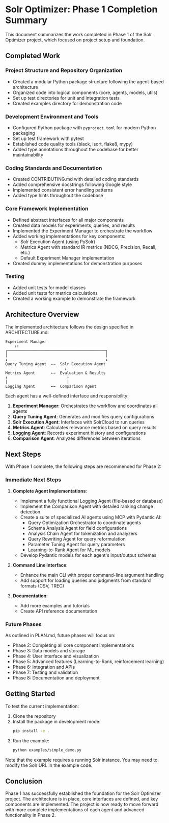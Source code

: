 # Solr Optimizer: Phase 1 Completion Summary

This document summarizes the work completed in Phase 1 of the Solr Optimizer project, which focused on project setup and foundation.

## Completed Work

### Project Structure and Repository Organization

- Created a modular Python package structure following the agent-based architecture
- Organized code into logical components (core, agents, models, utils)
- Set up test directories for unit and integration tests
- Created examples directory for demonstration code

### Development Environment and Tools

- Configured Python package with `pyproject.toml` for modern Python packaging
- Set up test framework with pytest
- Established code quality tools (black, isort, flake8, mypy)
- Added type annotations throughout the codebase for better maintainability

### Coding Standards and Documentation

- Created CONTRIBUTING.md with detailed coding standards
- Added comprehensive docstrings following Google style
- Implemented consistent error handling patterns
- Added type hints throughout the codebase

### Core Framework Implementation

- Defined abstract interfaces for all major components
- Created data models for experiments, queries, and results
- Implemented the Experiment Manager to orchestrate the workflow
- Added working implementations for key components:
  - Solr Execution Agent (using PySolr)
  - Metrics Agent with standard IR metrics (NDCG, Precision, Recall, etc.)
  - Default Experiment Manager implementation
- Created dummy implementations for demonstration purposes

### Testing

- Added unit tests for model classes
- Added unit tests for metrics calculations
- Created a working example to demonstrate the framework

## Architecture Overview

The implemented architecture follows the design specified in ARCHITECTURE.md:

```
Experiment Manager
    ↓↑
┌───────────────────────────────────────────┐
│                                           │
↓                                           ↓
Query Tuning Agent  ←→  Solr Execution Agent
                          ↓
Metrics Agent       ←→  Evaluation & Results
↑                          ↑
│                          │
Logging Agent       ←→  Comparison Agent
```

Each agent has a well-defined interface and responsibility:

1. **Experiment Manager**: Orchestrates the workflow and coordinates all agents
2. **Query Tuning Agent**: Generates and modifies query configurations
3. **Solr Execution Agent**: Interfaces with SolrCloud to run queries
4. **Metrics Agent**: Calculates relevance metrics based on query results
5. **Logging Agent**: Records experiment history and configurations
6. **Comparison Agent**: Analyzes differences between iterations

## Next Steps

With Phase 1 complete, the following steps are recommended for Phase 2:

### Immediate Next Steps

1. **Complete Agent Implementations**:
   - Implement a fully functional Logging Agent (file-based or database)
   - Implement the Comparison Agent with detailed ranking change detection
   - Create a suite of specialized AI agents using MCP with Pydantic AI:
     - Query Optimization Orchestrator to coordinate agents
     - Schema Analysis Agent for field configurations
     - Analysis Chain Agent for tokenization and analyzers
     - Query Rewriting Agent for query reformulation
     - Parameter Tuning Agent for query parameters
     - Learning-to-Rank Agent for ML models
   - Develop Pydantic models for each agent's input/output schemas

2. **Command Line Interface**:
   - Enhance the main CLI with proper command-line argument handling
   - Add support for loading queries and judgments from standard formats (CSV, TREC)

3. **Documentation**:
   - Add more examples and tutorials
   - Create API reference documentation

### Future Phases

As outlined in PLAN.md, future phases will focus on:

- Phase 2: Completing all core component implementations
- Phase 3: Data models and storage
- Phase 4: User interface and visualization
- Phase 5: Advanced features (Learning-to-Rank, reinforcement learning)
- Phase 6: Integration and APIs
- Phase 7: Testing and validation
- Phase 8: Documentation and deployment

## Getting Started

To test the current implementation:

1. Clone the repository
2. Install the package in development mode:
   ```bash
   pip install -e .
   ```
3. Run the example:
   ```bash
   python examples/simple_demo.py
   ```

Note that the example requires a running Solr instance. You may need to modify the Solr URL in the example code.

## Conclusion

Phase 1 has successfully established the foundation for the Solr Optimizer project. The architecture is in place, core interfaces are defined, and key components are implemented. The project is now ready to move forward with more complete implementations of each agent and advanced functionality in Phase 2.

